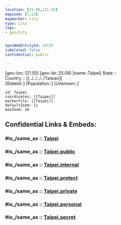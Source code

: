```yaml
---
location: [25.08,121.55] 
mapzoom: [7,12] 
mapmarker: city 
type: City
tags:
- geo/City


SpocWebEntityId: 34735
isDeleted: false
confidential: public

---
```

[geo-lon::121.55] 
[geo-lat::25.08] 
[name::Taipei] 
State ::  
Country :: [[../../../../Taiwan]]  
[StateId::] 
[Population::] 
[Unknown::] 


```leaflet
id: Taipei
coordinates: [[Taipei]] 
markerFile: [[Taipei]] 
defaultZoom: 11 
maxZoom: 18
```


## Confidential Links & Embeds: 

### #is_/same_as :: [Taipei](/_Standards/Earth/Continent/Asia/Asia~East/Taiwan/Provinces~Taiwan/Taipei/Taipei_City/City/Taipei.md) 

### #is_/same_as :: [Taipei.public](/_public/Earth/Continent/Asia/Asia~East/Taiwan/Provinces~Taiwan/Taipei/Taipei_City/City/Taipei.public.md) 

### #is_/same_as :: [Taipei.internal](/_internal/Earth/Continent/Asia/Asia~East/Taiwan/Provinces~Taiwan/Taipei/Taipei_City/City/Taipei.internal.md) 

### #is_/same_as :: [Taipei.protect](/_protect/Earth/Continent/Asia/Asia~East/Taiwan/Provinces~Taiwan/Taipei/Taipei_City/City/Taipei.protect.md) 

### #is_/same_as :: [Taipei.private](/_private/Earth/Continent/Asia/Asia~East/Taiwan/Provinces~Taiwan/Taipei/Taipei_City/City/Taipei.private.md) 

### #is_/same_as :: [Taipei.personal](/_personal/Earth/Continent/Asia/Asia~East/Taiwan/Provinces~Taiwan/Taipei/Taipei_City/City/Taipei.personal.md) 

### #is_/same_as :: [Taipei.secret](/_secret/Earth/Continent/Asia/Asia~East/Taiwan/Provinces~Taiwan/Taipei/Taipei_City/City/Taipei.secret.md)

